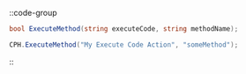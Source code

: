 ::code-group
  ```csharp [Method]
  bool ExecuteMethod(string executeCode, string methodName);
  ```
  ```csharp [Example]
  CPH.ExecuteMethod("My Execute Code Action", "someMethod");
  ```
::